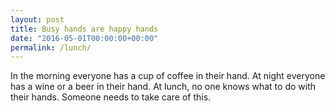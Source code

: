 ```yaml
---
layout: post
title: Busy hands are happy hands
date: "2016-05-01T00:00:00+00:00"
permalink: /lunch/
---
```


In the morning everyone has a cup of coffee in their hand. At night everyone has a wine or a beer in their hand. At lunch, no one knows what to do with their hands. Someone needs to take care of this.
